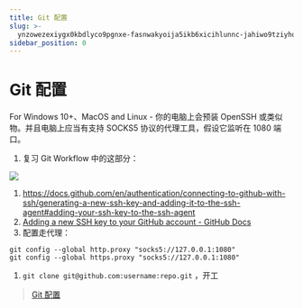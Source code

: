 ```yaml
---
title: Git 配置
slug: >-
  ynzowezexiygx0kbdlyco9pgnxe-fasnwakyoija5ikb6xicihlunnc-jahiwo9tziyhqskzxoyc1wfrntb-h1tyw44vzixzl5kh6w2cnn5hn5g-h1tyw4
sidebar_position: 0
---
```



# Git 配置

For Windows 10+、MacOS and Linux - 你的电脑上会预装 OpenSSH 或类似物。并且电脑上应当有支持 SOCKS5 协议的代理工具，假设它监听在 1080 端口。

1. 复习 Git Workflow 中的这部分：

<img src="/assets/P3VbbP5lcoKf1vx5jsAcmxfznPb.png" src-width="1548" src-height="478" align="center"/>

1. https://docs.github.com/en/authentication/connecting-to-github-with-ssh/generating-a-new-ssh-key-and-adding-it-to-the-ssh-agent#adding-your-ssh-key-to-the-ssh-agent
2. [Adding a new SSH key to your GitHub account - GitHub Docs](https://docs.github.com/en/authentication/connecting-to-github-with-ssh/adding-a-new-ssh-key-to-your-github-account)
3. 配置走代理：

```shell
git config --global http.proxy "socks5://127.0.0.1:1080"
git config --global https.proxy "socks5://127.0.0.1:1080"
```

1. `git clone git@github.com:username:repo.git` ，开工

> [Git 配置](wikcnLlluLSi2y5CS3aVM2Yv3sd)

